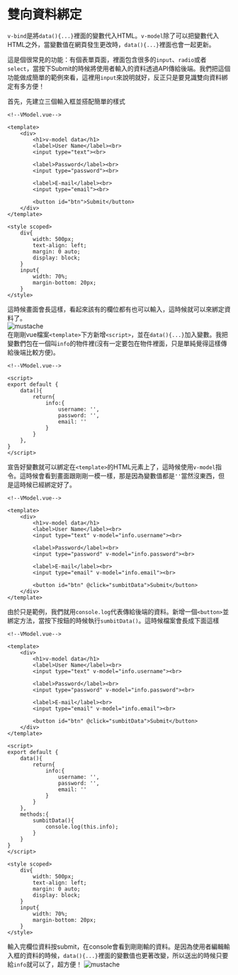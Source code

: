 # 雙向資料綁定
`v-bind`是將`data(){...}`裡面的變數代入HTML。`v-model`除了可以把變數代入HTML之外，當變數值在網頁發生更改時，`data(){...}`裡面也會一起更新。

這是個很常見的功能：有個表單頁面，裡面包含很多的`input`、`radio`或者`select`，當按下Submit的時候將使用者輸入的資料透過API傳給後端。我們把這個功能做成簡單的範例來看，這裡用`input`來說明就好，反正只是要見識雙向資料綁定有多方便！

首先，先建立三個輸入框並搭配簡單的樣式
```vue
<!--VModel.vue-->

<template>
    <div>
        <h1>v-model data</h1>
        <label>User Name</label><br>
        <input type="text"><br>

        <label>Password</label><br>
        <input type="password"><br>

        <label>E-mail</label><br>
        <input type="email"><br>
        
        <button id="btn">Submit</button>
    </div>
</template>

<style scoped>
    div{
        width: 500px;
        text-align: left;
        margin: 0 auto;
        display: block;
    }
    input{
        width: 70%;
        margin-bottom: 20px;
    }
</style>
```
這時候畫面會長這樣，看起來該有的欄位都有也可以輸入，這時候就可以來綁定資料了。  
![mustache](https://github.com/PeggyHsiao/Vue-Notes/blob/master/basic/model.JPG)   
在剛剛vue檔案`<template>`下方新增`<script>`，並在`data(){...}`加入變數。我把變數們包在一個叫`info`的物件裡(沒有一定要包在物件裡面，只是單純覺得這樣傳給後端比較方便)。
```vue
<!--VModel.vue-->

<script>
export default {
    data(){
        return{
            info:{
                username: '',
                password: '',
                email: ''
            }
        }
    },
}
</script>
```
宣告好變數就可以綁定在`<template>`的HTML元素上了，這時候使用`v-model`指令。這時候會看到畫面跟剛剛一模一樣，那是因為變數值都是`''`當然沒東西，但是這時候已經綁定好了。
```vue
<!--VModel.vue-->

<template>
    <div>
        <h1>v-model data</h1>
        <label>User Name</label><br>
        <input type="text" v-model="info.username"><br>

        <label>Password</label><br>
        <input type="password" v-model="info.password"><br>

        <label>E-mail</label><br>
        <input type="email" v-model="info.email"><br>
        
        <button id="btn" @click="sumbitData">Submit</button>
    </div>
</template>
```
由於只是範例，我們就用`console.log`代表傳給後端的資料。新增一個`<button>`並綁定方法，當按下按鈕的時候執行`sumbitData()`。這時候檔案會長成下面這樣
```vue
<!--VModel.vue-->

<template>
    <div>
        <h1>v-model data</h1>
        <label>User Name</label><br>
        <input type="text" v-model="info.username"><br>

        <label>Password</label><br>
        <input type="password" v-model="info.password"><br>

        <label>E-mail</label><br>
        <input type="email" v-model="info.email"><br>
        
        <button id="btn" @click="sumbitData">Submit</button>
    </div>
</template>

<script>
export default {
    data(){
        return{
            info:{
                username: '',
                password: '',
                email: ''
            }
        }
    },
    methods:{
        sumbitData(){
            console.log(this.info);
        }
    }
}
</script>

<style scoped>
    div{
        width: 500px;
        text-align: left;
        margin: 0 auto;
        display: block;
    }
    input{
        width: 70%;
        margin-bottom: 20px;
    }
</style>
```
輸入完欄位資料按submit，在console會看到剛剛輸的資料。是因為使用者編輯輸入框的資料的時候，`data(){...}`裡面的變數值也更著改變，所以送出的時候只要給`info`就可以了，超方便！
![mustache](https://github.com/PeggyHsiao/Vue-Notes/blob/master/basic/modelconsole.JPG) 
